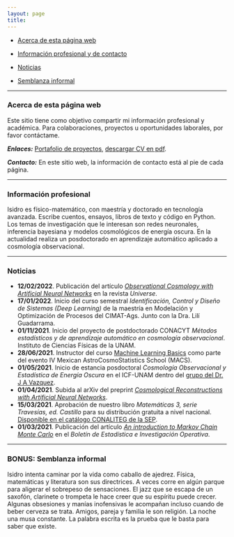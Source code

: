 ```yaml
---
layout: page
title: 
---
```

 
 - [Acerca de esta página web](#acerca-de-esta-página-web)
 
 - [Información profesional y de contacto](#información-profesional-y-contacto)

 - [Noticias](#noticias)
 
  - [Semblanza informal](#bonus:-semblanza-informal) 

---------

### Acerca de esta página web

Este sitio tiene como objetivo compartir mi información profesional y académica. Para colaboraciones, proyectos u oportunidades laborales, por favor contáctame. 

***Enlaces:*** [Portafolio de proyectos](portafolio.md), [descargar CV en pdf](https://www.dropbox.com/s/r547bg8s309xulh/CV_esp.pdf?dl=0).

***Contacto:*** En este sitio web, la información de contacto está al pie de cada página. 

--------------------------

### Información profesional

Isidro es físico-matemático, con maestría y doctorado en tecnología avanzada. Escribe cuentos, ensayos, libros de texto y código en Python. Los temas de investigación que le interesan son redes neuronales, inferencia bayesiana y modelos cosmológicos de energía oscura. En la actualidad realiza un posdoctorado en aprendizaje automático aplicado a cosmología observacional. 

-------------------------------------------------------------

### Noticias

- **12/02/2022**. Publicación del artículo [*Observational Cosmology with Artificial Neural Networks*](https://www.mdpi.com/2218-1997/8/2/120) en la revista *Universe*.
- **17/01/2022**. Inicio del curso semestral *Identificación, Control y Diseño de Sistemas (Deep Learning)* de la maestría en Modelación y Optimización de Procesos del CIMAT-Ags. Junto con la Dra. Lilí Guadarrama. 
- **01/11/2021**. Inicio del proyecto de postdoctorado CONACYT *Métodos estadísticos y de aprendizaje automático en cosmología observacional*. Instituto de Ciencias Físicas de la UNAM. 
- **28/06/2021**. Instructor del curso [Machine Learning Basics](https://github.com/igomezv/MACS_2021_ML_basics_neural_networks) como parte del evento IV Mexican AstroCosmoStatistics School (MACS).
- **01/05/2021**. Inicio de estancia posdoctoral *Cosmología Observacional y Estadística de Energía Oscura* en el ICF-UNAM dentro del [grupo del Dr. J A Vazquez](https://www.fis.unam.mx/~javazquez/index.html).
- **01/04/2021**. Subida al arXiv del preprint [*Cosmological Reconstructions with Artificial Neural Networks*](https://arxiv.org/abs/2104.00595).
- **15/03/2021**. Aprobación de nuestro libro *Matemáticas 3, serie Travesías, ed. Castillo* para su distribución gratuita a nivel nacional. [Disponible en el catálogo CONALITEG de la SEP](https://secundaria.conaliteg.gob.mx/seleccion/content/common/detaLibro/detalleLibro.jsf?idLibro=697). 
- **01/03/2021**. Publicación del artículo [*An introduction to Markov Chain Monte Carlo*](https://www.researchgate.net/publication/350485874_An_introduction_to_Markov_Chain_Monte_Carlo) en el *Boletín de Estadística e Investigación Operativa*. 

---------------

### BONUS: Semblanza informal

Isidro intenta caminar por la vida como caballo de ajedrez. Física, matemáticas y literatura son sus directrices. A veces corre en algún parque para aligerar el sobrepeso de sensaciones. El jazz que se escapa de un saxofón, clarinete o trompeta le hace creer que su espíritu puede crecer. Algunas obsesiones y manías inofensivas le acompañan incluso cuando de beber cerveza se trata. Amigos, pareja y familia le son religión. La noche una musa constante. La palabra escrita es la prueba que le basta para saber que existe.
						
